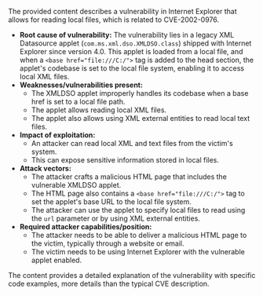 The provided content describes a vulnerability in Internet Explorer that allows for reading local files, which is related to CVE-2002-0976.

- **Root cause of vulnerability:** The vulnerability lies in a legacy XML Datasource applet (`com.ms.xml.dso.XMLDSO.class`) shipped with Internet Explorer since version 4.0. This applet is loaded from a local file, and when a `<base href="file:///C:/">` tag is added to the head section, the applet's codebase is set to the local file system, enabling it to access local XML files.
- **Weaknesses/vulnerabilities present:**
    - The XMLDSO applet improperly handles its codebase when a base href is set to a local file path.
    - The applet allows reading local XML files.
    - The applet also allows using XML external entities to read local text files.
- **Impact of exploitation:**
    - An attacker can read local XML and text files from the victim's system.
    - This can expose sensitive information stored in local files.
- **Attack vectors:**
    - The attacker crafts a malicious HTML page that includes the vulnerable XMLDSO applet.
    - The HTML page also contains a `<base href="file:///C:/">` tag to set the applet's base URL to the local file system.
    - The attacker can use the applet to specify local files to read using the `url` parameter or by using XML external entities.
- **Required attacker capabilities/position:**
    - The attacker needs to be able to deliver a malicious HTML page to the victim, typically through a website or email.
    - The victim needs to be using Internet Explorer with the vulnerable applet enabled.

The content provides a detailed explanation of the vulnerability with specific code examples, more details than the typical CVE description.
